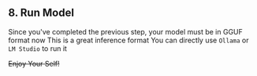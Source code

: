 ## 8. Run Model
Since you've completed the previous step, your model must be in GGUF format now
This is a great inference format
You can directly use `Ollama` or `LM Studio` to run it

~~Enjoy Your Self!~~